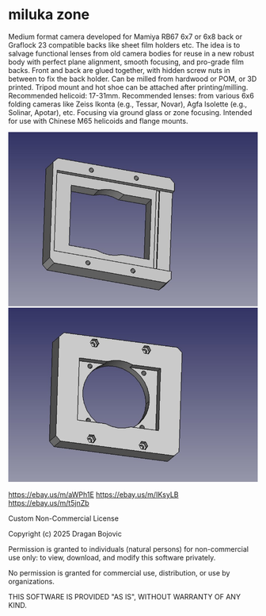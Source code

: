 # miluka zone
Medium format camera developed for Mamiya RB67 6x7 or 6x8 back or Graflock 23 compatible backs like sheet film holders etc. The idea is to salvage functional lenses from old camera bodies for reuse in a new robust body with perfect plane alignment, smooth focusing, and pro-grade film backs. Front and back are glued together, with hidden screw nuts in between to fix the back holder. Can be milled from hardwood or POM, or 3D printed. Tripod mount and hot shoe can be attached after printing/milling. Recommended helicoid: 17-31mm. Recommended lenses: from various 6x6 folding cameras like Zeiss Ikonta (e.g., Tessar, Novar), Agfa Isolette (e.g., Solinar, Apotar), etc. Focusing via ground glass or zone focusing. Intended for use with Chinese M65 helicoids and flange mounts.

![Alt text](https://github.com/Draganito/miluka/blob/main/miluka_back.jpeg)
![Alt text](https://github.com/Draganito/miluka/blob/main/miluka_front.jpeg
)

https://ebay.us/m/aWPh1E
https://ebay.us/m/IKsyLB
https://ebay.us/m/t5jnZb


Custom Non-Commercial License

Copyright (c) 2025 Dragan Bojovic

Permission is granted to individuals (natural persons) for non-commercial use only: to view, download, and modify this software privately.

No permission is granted for commercial use, distribution, or use by organizations.

THIS SOFTWARE IS PROVIDED "AS IS", WITHOUT WARRANTY OF ANY KIND.
